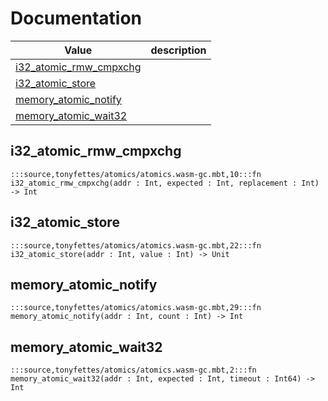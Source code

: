 # Documentation
|Value|description|
|---|---|
|[i32\_atomic\_rmw\_cmpxchg](#i32_atomic_rmw_cmpxchg)||
|[i32\_atomic\_store](#i32_atomic_store)||
|[memory\_atomic\_notify](#memory_atomic_notify)||
|[memory\_atomic\_wait32](#memory_atomic_wait32)||

## i32\_atomic\_rmw\_cmpxchg

```moonbit
:::source,tonyfettes/atomics/atomics.wasm-gc.mbt,10:::fn i32_atomic_rmw_cmpxchg(addr : Int, expected : Int, replacement : Int) -> Int
```


## i32\_atomic\_store

```moonbit
:::source,tonyfettes/atomics/atomics.wasm-gc.mbt,22:::fn i32_atomic_store(addr : Int, value : Int) -> Unit
```


## memory\_atomic\_notify

```moonbit
:::source,tonyfettes/atomics/atomics.wasm-gc.mbt,29:::fn memory_atomic_notify(addr : Int, count : Int) -> Int
```


## memory\_atomic\_wait32

```moonbit
:::source,tonyfettes/atomics/atomics.wasm-gc.mbt,2:::fn memory_atomic_wait32(addr : Int, expected : Int, timeout : Int64) -> Int
```

